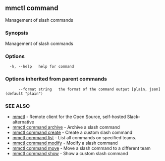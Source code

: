 ## mmctl command

Management of slash commands

### Synopsis

Management of slash commands

### Options

```
  -h, --help   help for command
```

### Options inherited from parent commands

```
      --format string   the format of the command output [plain, json] (default "plain")
```

### SEE ALSO

* [mmctl](mmctl.md)	 - Remote client for the Open Source, self-hosted Slack-alternative
* [mmctl command archive](mmctl_command_archive.md)	 - Archive a slash command
* [mmctl command create](mmctl_command_create.md)	 - Create a custom slash command
* [mmctl command list](mmctl_command_list.md)	 - List all commands on specified teams.
* [mmctl command modify](mmctl_command_modify.md)	 - Modify a slash command
* [mmctl command move](mmctl_command_move.md)	 - Move a slash command to a different team
* [mmctl command show](mmctl_command_show.md)	 - Show a custom slash command

